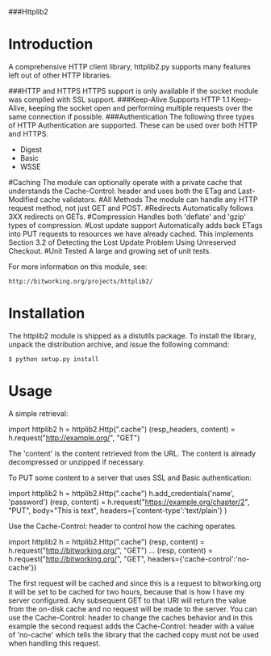 ###Httplib2


Introduction
============

A comprehensive HTTP client library, httplib2.py supports many
features left out of other HTTP libraries.

###HTTP and HTTPS
    HTTPS support is only available if the socket module was
    compiled with SSL support.
###Keep-Alive
    Supports HTTP 1.1 Keep-Alive, keeping the socket open and
    performing multiple requests over the same connection if
    possible.
###Authentication
    The following three types of HTTP Authentication are
    supported. These can be used over both HTTP and HTTPS.

* Digest
* Basic
* WSSE

#Caching
    The module can optionally operate with a private cache that
    understands the Cache-Control: header and uses both the ETag
    and Last-Modified cache validators.
#All Methods
    The module can handle any HTTP request method, not just GET
    and POST.
#Redirects
    Automatically follows 3XX redirects on GETs.
#Compression
    Handles both 'deflate' and 'gzip' types of compression.
#Lost update support
    Automatically adds back ETags into PUT requests to resources
    we have already cached. This implements Section 3.2 of
    Detecting the Lost Update Problem Using Unreserved Checkout.
#Unit Tested
    A large and growing set of unit tests.


For more information on this module, see:

    http://bitworking.org/projects/httplib2/


Installation
============

The httplib2 module is shipped as a distutils package.  To install
the library, unpack the distribution archive, and issue the following
command:

    $ python setup.py install


Usage
=====

A simple retrieval:

  import httplib2
  h = httplib2.Http(".cache")
  (resp_headers, content) = h.request("http://example.org/", "GET")

The 'content' is the content retrieved from the URL. The content
is already decompressed or unzipped if necessary.

To PUT some content to a server that uses SSL and Basic authentication:

  import httplib2
  h = httplib2.Http(".cache")
  h.add_credentials('name', 'password')
  (resp, content) = h.request("https://example.org/chapter/2",
                            "PUT", body="This is text",
                            headers={'content-type':'text/plain'} )

Use the Cache-Control: header to control how the caching operates.

  import httplib2
  h = httplib2.Http(".cache")
  (resp, content) = h.request("http://bitworking.org/", "GET")
  ...
  (resp, content) = h.request("http://bitworking.org/", "GET",
                            headers={'cache-control':'no-cache'})

The first request will be cached and since this is a request
to bitworking.org it will be set to be cached for two hours,
because that is how I have my server configured. Any subsequent
GET to that URI will return the value from the on-disk cache
and no request will be made to the server. You can use the
Cache-Control: header to change the caches behavior and in
this example the second request adds the Cache-Control:
header with a value of 'no-cache' which tells the library
that the cached copy must not be used when handling this request.


